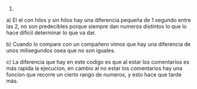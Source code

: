 1)
 a) El el con hilos y  sin hilos hay una diferencia pequeña de 1 segundo entre las 2, no son predecibles porque siempre dan numeros distintos lo que lo hace dificil determinar lo que va dar.

 b) Cuando lo compare con un compañero vimos que hay una diferencia de unos milisegundos osea que no son iguales.

 c) La diferencia que hay en este codigo es que al estar los comentarios es más rapida la ejecucion, en cambio al no estar los comentarios hay una funcion que recorre un cierto rango de numeros, y esto hace que tarde más.

